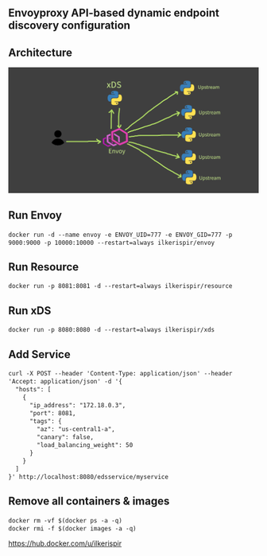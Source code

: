## Envoyproxy API-based dynamic endpoint discovery configuration

## Architecture
![Architecture](architecture.png)

## Run Envoy
```
docker run -d --name envoy -e ENVOY_UID=777 -e ENVOY_GID=777 -p 9000:9000 -p 10000:10000 --restart=always ilkerispir/envoy
```
## Run Resource
```
docker run -p 8081:8081 -d --restart=always ilkerispir/resource
```

## Run xDS
```
docker run -p 8080:8080 -d --restart=always ilkerispir/xds
```

## Add Service
```
curl -X POST --header 'Content-Type: application/json' --header 'Accept: application/json' -d '{
  "hosts": [
    {
      "ip_address": "172.18.0.3",
      "port": 8081,
      "tags": {
        "az": "us-central1-a",
        "canary": false,
        "load_balancing_weight": 50
      }
    }
  ]
}' http://localhost:8080/edsservice/myservice
```

## Remove all containers & images
```
docker rm -vf $(docker ps -a -q)
docker rmi -f $(docker images -a -q)
```

https://hub.docker.com/u/ilkerispir
